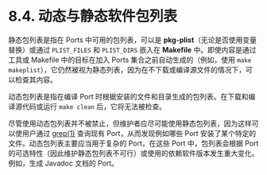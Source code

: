 # 8.4. 动态与静态软件包列表

静态包列表是指在 Ports 中可用的包列表，可以是 **pkg-plist**（无论是否使用变量替换）或通过 `PLIST_FILES` 和 `PLIST_DIRS` 嵌入在 **Makefile** 中。即使内容是通过工具或 Makefile 中的目标在加入 Ports 集合之前自动生成的（例如，使用 `make makeplist`），它仍然被视为静态列表，因为在不下载或编译源文件的情况下，可以检查其内容。

动态包列表是指在编译 Port 时根据安装的文件和目录生成的包列表。在下载和编译源代码或运行 `make clean` 后，它将无法被检查。

尽管使用动态包列表并不被禁止，但维护者应尽可能使用静态包列表，因为这样可以使用户通过 [grep(1)](https://man.freebsd.org/cgi/man.cgi?query=grep&sektion=1&format=html) 查询现有 Port，从而发现例如哪些 Port 安装了某个特定的文件。动态包列表主要应当用于复杂的 Port，在这些 Port 中，包列表会根据 Port 的可选特性（因此维护静态包列表不可行）或使用的依赖软件版本发生重大变化。例如，生成 Javadoc 文档的 Port。

